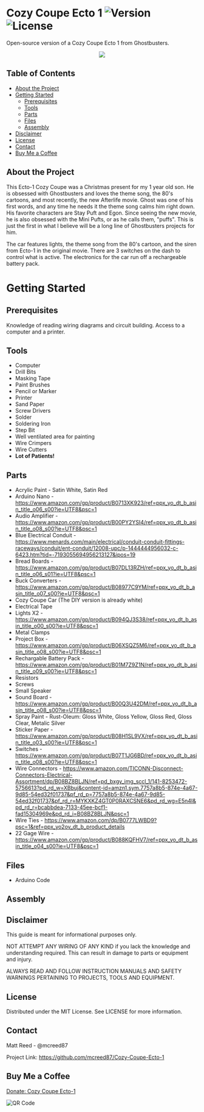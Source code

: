# Cozy Coupe Ecto 1 ![Version](https://img.shields.io/badge/release-v1.0.1-blue) ![License](https://img.shields.io/badge/license-MIT-green)

Open-source version of a Cozy Coupe Ecto 1 from Ghostbusters.

<p align="center">
  <img src="https://user-images.githubusercontent.com/14786511/174496837-7e76bdd6-5b63-49f8-ab68-2622ad6e5922.jpg?raw=true">
</p>

<!-- TABLE OF CONTENTS -->
## Table of Contents

* [About the Project](#about-the-project)
* [Getting Started](#getting-started)
    * [Prerequisites](#prerequisites)
    * [Tools](#tools)
    * [Parts](#parts)
    * [Files](#files)
    * [Assembly](#assembly)
* [Disclaimer](#disclaimer)
* [License](#license)
* [Contact](#contact)
* [Buy Me a Coffee](#buy-me-a-coffee)

## About the Project

This Ecto-1 Cozy Coupe was a Christmas present for my 1 year old son. He is obsessed with Ghostbusters and loves the theme song, the 80's cartoons, and most recently, the new Afterlife movie. Ghost was one of his first words, and any time he needs it the theme song calms him right down. His favorite characters are Stay Puft and Egon. Since seeing the new movie, he is also obsessed with the Mini Pufts, or as he calls them, "puffs". This is just the first in what I believe will be a long line of Ghostbusters projects for him.

The car features lights, the theme song from the 80's cartoon, and the siren from Ecto-1 in the original movie. There are 3 switches on the dash to control what is active. The electronics for the car run off a rechargeable battery pack. 

# Getting Started

## Prerequisites
Knowledge of reading wiring diagrams and circuit building. Access to a computer and a printer.

## Tools
* Computer
* Drill Bits
* Masking Tape
* Paint Brushes
* Pencil or Marker
* Printer
* Sand Paper
* Screw Drivers
* Solder
* Soldering Iron
* Step Bit
* Well ventilated area for painting
* Wire Crimpers
* Wire Cutters
* **Lot of Patients!**

## Parts
* Acrylic Paint - Satin White, Satin Red
* Arduino Nano - https://www.amazon.com/gp/product/B0713XK923/ref=ppx_yo_dt_b_asin_title_o06_s00?ie=UTF8&psc=1
* Audio Amplifier - https://www.amazon.com/gp/product/B00PY2YSI4/ref=ppx_yo_dt_b_asin_title_o08_s00?ie=UTF8&psc=1
* Blue Electrical Conduit - https://www.menards.com/main/electrical/conduit-conduit-fittings-raceways/conduit/ent-conduit/12008-upc/p-1444444956032-c-6423.htm?tid=-7193055694956213127&ipos=19
* Bread Boards - https://www.amazon.com/gp/product/B07DL13RZH/ref=ppx_yo_dt_b_asin_title_o06_s01?ie=UTF8&psc=1
* Buck Converters - https://www.amazon.com/gp/product/B08977C9YM/ref=ppx_yo_dt_b_asin_title_o07_s00?ie=UTF8&psc=1
* Cozy Coupe Car (The DIY version is already white)
* Electrical Tape
* Lights X2 - https://www.amazon.com/gp/product/B094QJ3S38/ref=ppx_yo_dt_b_asin_title_o00_s00?ie=UTF8&psc=1
* Metal Clamps
* Project Box - https://www.amazon.com/gp/product/B06XSQZ5M6/ref=ppx_yo_dt_b_asin_title_o08_s00?ie=UTF8&psc=1
* Rechargable Battery Pack - https://www.amazon.com/gp/product/B01M7Z9Z1N/ref=ppx_yo_dt_b_asin_title_o09_s00?ie=UTF8&psc=1
* Resistors
* Screws
* Small Speaker
* Sound Board - https://www.amazon.com/gp/product/B00Q3U42DM/ref=ppx_yo_dt_b_asin_title_o08_s00?ie=UTF8&psc=1
* Spray Paint - Rust-Oleum: Gloss White, Gloss Yellow, Gloss Red, Gloss Clear, Metalic Silver 
* Sticker Paper - https://www.amazon.com/gp/product/B08H1SL9VX/ref=ppx_yo_dt_b_asin_title_o03_s00?ie=UTF8&psc=1
* Switches - https://www.amazon.com/gp/product/B07T1JG6BD/ref=ppx_yo_dt_b_asin_title_o08_s00?ie=UTF8&psc=1
* Wire Connectors - https://www.amazon.com/TICONN-Disconnect-Connectors-Electrical-Assortment/dp/B08BZ8BLJN/ref=pd_bxgy_img_sccl_1/141-8253472-5756613?pd_rd_w=XBbuj&content-id=amzn1.sym.7757a8b5-874e-4a67-9d85-54ed32f01737&pf_rd_p=7757a8b5-874e-4a67-9d85-54ed32f01737&pf_rd_r=MYKXKZ4GT0P0RAXCSNE6&pd_rd_wg=E5n4I&pd_rd_r=bcabbdea-7133-45ee-bcf1-fad15304969e&pd_rd_i=B08BZ8BLJN&psc=1
* Wire Ties - https://www.amazon.com/dp/B0777LWBD9?psc=1&ref=ppx_yo2ov_dt_b_product_details
* 22 Gage Wire - https://www.amazon.com/gp/product/B088KQFHV7/ref=ppx_yo_dt_b_asin_title_o04_s00?ie=UTF8&psc=1

## Files
* Arduino Code

## Assembly


## Disclaimer
This guide is meant for informational purposes only.

NOT ATTEMPT ANY WIRING OF ANY KIND if you lack the knowledge and understanding required. This can result in damage to parts or equipment and injury.

ALWAYS READ AND FOLLOW INSTRUCTION MANUALS AND SAFETY WARNINGS PERTAINING TO PROJECTS, TOOLS AND EQUIPMENT.

## License
Distributed under the MIT License. See LICENSE for more information.

## Contact
Matt Reed - @mcreed87

Project Link: https://github.com/mcreed87/Cozy-Coupe-Ecto-1

## Buy Me a Coffee

[Donate: Cozy Coupe Ecto-1](https://www.paypal.com/donate/?business=LWE3487KR8HR6&no_recurring=0&item_name=Cozy+Coupe+Ecto-1&currency_code=USD)

![QR Code](https://user-images.githubusercontent.com/14786511/177629763-1255bc82-a511-4e49-984c-337e99d5b142.png)

